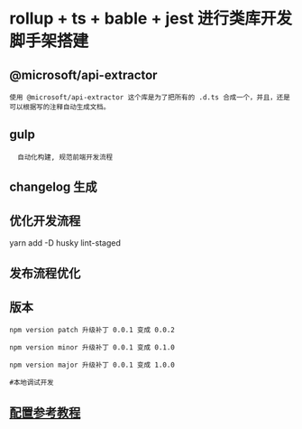 # rollup + ts + bable + jest 进行类库开发脚手架搭建

## @microsoft/api-extractor
    使用 @microsoft/api-extractor 这个库是为了把所有的 .d.ts 合成一个，并且，还是可以根据写的注释自动生成文档。


## gulp

      自动化构建, 规范前端开发流程


## changelog  生成


## 优化开发流程

yarn add -D husky lint-staged


## 发布流程优化

## 版本
```shell
npm version patch 升级补丁 0.0.1 变成 0.0.2

npm version minor 升级补丁 0.0.1 变成 0.1.0

npm version major 升级补丁 0.0.1 变成 1.0.0

#本地调试开发
```


## [配置参考教程](https://juejin.cn/post/6844904035309322254#heading-42)
